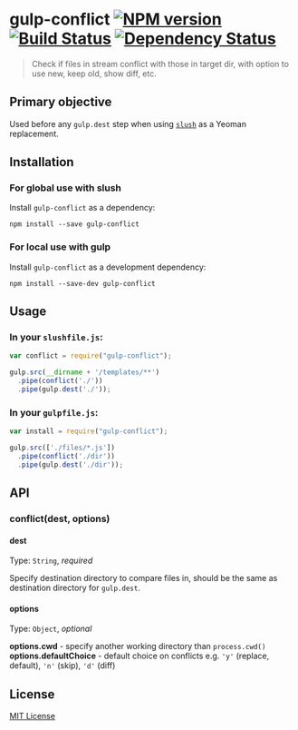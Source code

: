 # gulp-conflict [![NPM version][npm-image]][npm-url] [![Build Status][travis-image]][travis-url] [![Dependency Status][depstat-image]][depstat-url]

> Check if files in stream conflict with those in target dir, with option to use new, keep old, show diff, etc.

## Primary objective

Used before any `gulp.dest` step when using [`slush`](https://www.npmjs.org/package/slush) as a Yeoman replacement.

## Installation

### For global use with slush

Install `gulp-conflict` as a dependency:

```shell
npm install --save gulp-conflict
```

### For local use with gulp

Install `gulp-conflict` as a development dependency:

```shell
npm install --save-dev gulp-conflict
```

## Usage

### In your `slushfile.js`:

```javascript
var conflict = require("gulp-conflict");

gulp.src(__dirname + '/templates/**')
  .pipe(conflict('./'))
  .pipe(gulp.dest('./'));
```

### In your `gulpfile.js`:

```javascript
var install = require("gulp-conflict");

gulp.src(['./files/*.js'])
  .pipe(conflict('./dir'))
  .pipe(gulp.dest('./dir'));
```

## API

### conflict(dest, options)

#### dest

Type: `String`, *required*

Specify destination directory to compare files in, should be the same as destination directory for `gulp.dest`.

#### options

Type: `Object`, *optional*

**options.cwd** - specify another working directory than `process.cwd()`
**options.defaultChoice** - default choice on conflicts e.g. `'y'` (replace, default), `'n'` (skip), `'d'` (diff)

## License

[MIT License](http://en.wikipedia.org/wiki/MIT_License)

[npm-url]: https://npmjs.org/package/gulp-conflict
[npm-image]: https://badge.fury.io/js/gulp-conflict.png

[travis-url]: http://travis-ci.org/slushjs/gulp-conflict
[travis-image]: https://secure.travis-ci.org/slushjs/gulp-conflict.png?branch=master

[depstat-url]: https://david-dm.org/slushjs/gulp-conflict
[depstat-image]: https://david-dm.org/slushjs/gulp-conflict.png
